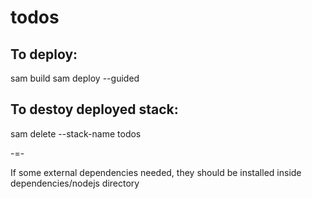 # todos

## To deploy:
sam build
sam deploy --guided

## To destoy deployed stack:
sam delete --stack-name todos

-=-

If some external dependencies needed, they should be installed inside dependencies/nodejs directory
